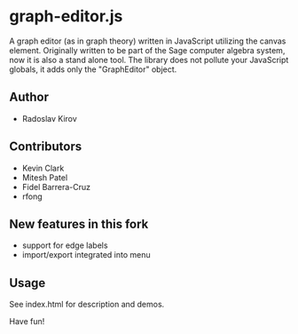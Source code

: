 graph-editor.js
===============

A graph editor (as in graph theory) written in JavaScript utilizing the canvas
element. Originally written to be part of the Sage computer algebra system, now
it is also a stand alone tool. The library does not pollute your JavaScript
globals, it adds only the "GraphEditor" object.

Author
------
+ Radoslav Kirov

Contributors
------------

+ Kevin Clark
+ Mitesh Patel
+ Fidel Barrera-Cruz
+ rfong

New features in this fork
-----
+ support for edge labels
+ import/export integrated into menu

Usage
-----
See index.html for description and demos.

Have fun!
